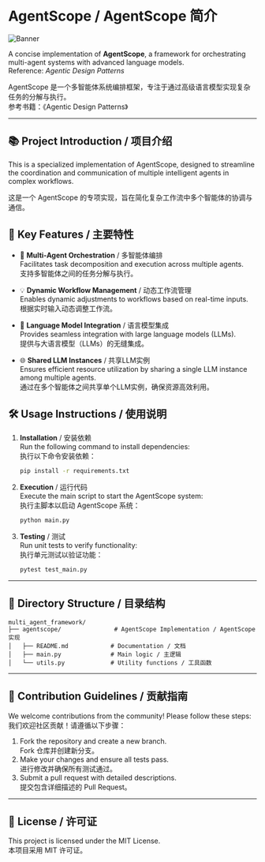 # AgentScope / AgentScope 简介

![Banner](assets/LLM.jpg)

A concise implementation of **AgentScope**, a framework for orchestrating multi-agent systems with advanced language models.  
Reference: *Agentic Design Patterns*

AgentScope 是一个多智能体系统编排框架，专注于通过高级语言模型实现复杂任务的分解与执行。  
参考书籍：《Agentic Design Patterns》

---

## 📚 Project Introduction / 项目介绍

This is a specialized implementation of AgentScope, designed to streamline the coordination and communication of multiple intelligent agents in complex workflows.  

这是一个 AgentScope 的专项实现，旨在简化复杂工作流中多个智能体的协调与通信。

## 📖 Key Features / 主要特性

- 🔧 **Multi-Agent Orchestration** / 多智能体编排  
  Facilitates task decomposition and execution across multiple agents.  
  支持多智能体之间的任务分解与执行。

- 💡 **Dynamic Workflow Management** / 动态工作流管理  
  Enables dynamic adjustments to workflows based on real-time inputs.  
  根据实时输入动态调整工作流。

- 💬 **Language Model Integration** / 语言模型集成  
  Provides seamless integration with large language models (LLMs).  
  提供与大语言模型（LLMs）的无缝集成。

- 🌐 **Shared LLM Instances** / 共享LLM实例  
  Ensures efficient resource utilization by sharing a single LLM instance among multiple agents.  
  通过在多个智能体之间共享单个LLM实例，确保资源高效利用。

## 🛠 Usage Instructions / 使用说明

1. **Installation** / 安装依赖  
   Run the following command to install dependencies:  
   执行以下命令安装依赖：
   ```bash
   pip install -r requirements.txt
   ```

2. **Execution** / 运行代码  
   Execute the main script to start the AgentScope system:  
   执行主脚本以启动 AgentScope 系统：
   ```bash
   python main.py
   ```

3. **Testing** / 测试  
   Run unit tests to verify functionality:  
   执行单元测试以验证功能：
   ```bash
   pytest test_main.py
   ```

---

## 📂 Directory Structure / 目录结构

```
multi_agent_framework/
├── agentscope/               # AgentScope Implementation / AgentScope 实现
│   ├── README.md            # Documentation / 文档
│   ├── main.py              # Main logic / 主逻辑
│   └── utils.py             # Utility functions / 工具函数
```

---

## 🌟 Contribution Guidelines / 贡献指南

We welcome contributions from the community! Please follow these steps:  
我们欢迎社区贡献！请遵循以下步骤：

1. Fork the repository and create a new branch.  
   Fork 仓库并创建新分支。
2. Make your changes and ensure all tests pass.  
   进行修改并确保所有测试通过。
3. Submit a pull request with detailed descriptions.  
   提交包含详细描述的 Pull Request。

---

## 📜 License / 许可证

This project is licensed under the MIT License.  
本项目采用 MIT 许可证。

